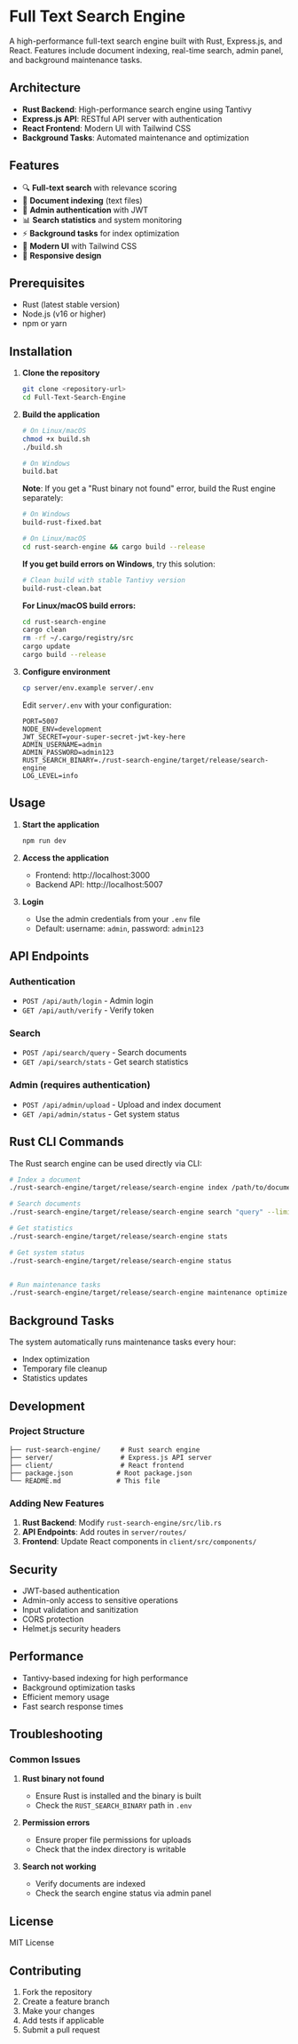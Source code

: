 # Full Text Search Engine

A high-performance full-text search engine built with Rust, Express.js, and React. Features include document indexing, real-time search, admin panel, and background maintenance tasks.

## Architecture

- **Rust Backend**: High-performance search engine using Tantivy
- **Express.js API**: RESTful API server with authentication
- **React Frontend**: Modern UI with Tailwind CSS
- **Background Tasks**: Automated maintenance and optimization

## Features

- 🔍 **Full-text search** with relevance scoring
- 📁 **Document indexing** (text files)
- 🔐 **Admin authentication** with JWT
- 📊 **Search statistics** and system monitoring
- ⚡ **Background tasks** for index optimization
- 🎨 **Modern UI** with Tailwind CSS
- 📱 **Responsive design**

## Prerequisites

- Rust (latest stable version)
- Node.js (v16 or higher)
- npm or yarn

## Installation

1. **Clone the repository**
   ```bash
   git clone <repository-url>
   cd Full-Text-Search-Engine
   ```

2. **Build the application**
   ```bash
   # On Linux/macOS
   chmod +x build.sh
   ./build.sh
   
   # On Windows
   build.bat
   ```

   **Note**: If you get a "Rust binary not found" error, build the Rust engine separately:
   ```bash
   # On Windows
   build-rust-fixed.bat
   
   # On Linux/macOS
   cd rust-search-engine && cargo build --release
   ```
   
   **If you get build errors on Windows**, try this solution:
   ```bash
   # Clean build with stable Tantivy version
   build-rust-clean.bat
   ```
   
   **For Linux/macOS build errors:**
   ```bash
   cd rust-search-engine
   cargo clean
   rm -rf ~/.cargo/registry/src
   cargo update
   cargo build --release
   ```

3. **Configure environment**
   ```bash
   cp server/env.example server/.env
   ```
   
   Edit `server/.env` with your configuration:
   ```env
   PORT=5007
   NODE_ENV=development
   JWT_SECRET=your-super-secret-jwt-key-here
   ADMIN_USERNAME=admin
   ADMIN_PASSWORD=admin123
   RUST_SEARCH_BINARY=./rust-search-engine/target/release/search-engine
   LOG_LEVEL=info
   ```

## Usage

1. **Start the application**
   ```bash
   npm run dev
   ```

2. **Access the application**
   - Frontend: http://localhost:3000
   - Backend API: http://localhost:5007

3. **Login**
   - Use the admin credentials from your `.env` file
   - Default: username: `admin`, password: `admin123`

## API Endpoints

### Authentication
- `POST /api/auth/login` - Admin login
- `GET /api/auth/verify` - Verify token

### Search
- `POST /api/search/query` - Search documents
- `GET /api/search/stats` - Get search statistics

### Admin (requires authentication)
- `POST /api/admin/upload` - Upload and index document
- `GET /api/admin/status` - Get system status

## Rust CLI Commands

The Rust search engine can be used directly via CLI:

```bash
# Index a document
./rust-search-engine/target/release/search-engine index /path/to/document.txt

# Search documents
./rust-search-engine/target/release/search-engine search "query" --limit 10

# Get statistics
./rust-search-engine/target/release/search-engine stats

# Get system status
./rust-search-engine/target/release/search-engine status


# Run maintenance tasks
./rust-search-engine/target/release/search-engine maintenance optimize
```

## Background Tasks

The system automatically runs maintenance tasks every hour:
- Index optimization
- Temporary file cleanup
- Statistics updates

## Development

### Project Structure
```
├── rust-search-engine/     # Rust search engine
├── server/                 # Express.js API server
├── client/                 # React frontend
├── package.json           # Root package.json
└── README.md              # This file
```

### Adding New Features

1. **Rust Backend**: Modify `rust-search-engine/src/lib.rs`
2. **API Endpoints**: Add routes in `server/routes/`
3. **Frontend**: Update React components in `client/src/components/`

## Security

- JWT-based authentication
- Admin-only access to sensitive operations
- Input validation and sanitization
- CORS protection
- Helmet.js security headers

## Performance

- Tantivy-based indexing for high performance
- Background optimization tasks
- Efficient memory usage
- Fast search response times

## Troubleshooting

### Common Issues

1. **Rust binary not found**
   - Ensure Rust is installed and the binary is built
   - Check the `RUST_SEARCH_BINARY` path in `.env`

2. **Permission errors**
   - Ensure proper file permissions for uploads
   - Check that the index directory is writable

3. **Search not working**
   - Verify documents are indexed
   - Check the search engine status via admin panel

## License

MIT License

## Contributing

1. Fork the repository
2. Create a feature branch
3. Make your changes
4. Add tests if applicable
5. Submit a pull request


